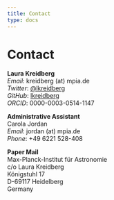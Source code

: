 ```yaml
---
title: Contact
type: docs
---
```


# Contact

**Laura Kreidberg** \
_Email_: kreidberg (at) mpia.de \
_Twitter_: [@lkreidberg](https://twitter.com/lkreidberg) \
_GitHub_: [lkreidberg](https://github.com/lkreidberg) \
_ORCID_: 0000-0003-0514-1147


**Administrative Assistant**  \
Carola Jordan \
_Email_: jordan (at) mpia.de \
_Phone_: +49 6221 528-408

**Paper Mail** \
Max-Planck-Institut für Astronomie \
c/o Laura Kreidberg \
Königstuhl 17 \
D-69117 Heidelberg \
Germany


